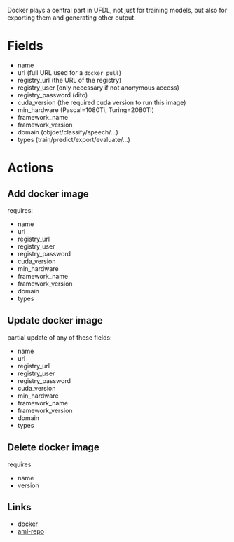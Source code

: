 Docker plays a central part in UFDL, not just for training models, but also
for exporting them and generating other output.

# Fields

* name
* url (full URL used for a `docker pull`)
* registry_url (the URL of the registry)
* registry_user (only necessary if not anonymous access)
* registry_password (dito)
* cuda_version (the required cuda version to run this image)
* min_hardware (Pascal=1080Ti, Turing=2080Ti)
* framework_name
* framework_version
* domain (objdet/classify/speech/...)
* types (train/predict/export/evaluate/...)

# Actions

## Add docker image

requires:

  * name
  * url
  * registry_url
  * registry_user
  * registry_password
  * cuda_version
  * min_hardware
  * framework_name
  * framework_version
  * domain
  * types

## Update docker image

partial update of any of these fields:

  * name
  * url
  * registry_url
  * registry_user
  * registry_password
  * cuda_version
  * min_hardware
  * framework_name
  * framework_version
  * domain
  * types


## Delete docker image

requires:

  * name
  * version


## Links

* [docker](https://www.docker.com/)
* [aml-repo](https://aml-repo.cms.waikato.ac.nz/)

